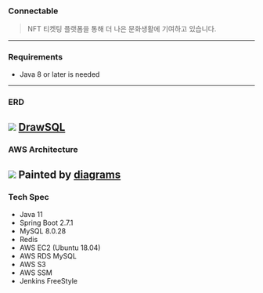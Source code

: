 ### Connectable
> NFT 티켓팅 플랫폼을 통해 더 나은 문화생활에 기여하고 있습니다.
---
### Requirements
* Java 8 or later is needed
---
### ERD
![](https://user-images.githubusercontent.com/54073761/195064396-621b59b9-bc92-44f7-beb3-c569dfa097b1.png)
[DrawSQL](https://drawsql.app/teams/uacc/diagrams/connectable)
---

### AWS Architecture
![](https://user-images.githubusercontent.com/54073761/195064855-50925c9a-c51d-4e71-b3e5-470ed0fe7171.png)
Painted by [diagrams](https://github.com/mingrammer/diagrams)
---

### Tech Spec
* Java 11
* Spring Boot 2.7.1
* MySQL 8.0.28
* Redis
* AWS EC2 (Ubuntu 18.04) 
* AWS RDS MySQL
* AWS S3 
* AWS SSM
* Jenkins FreeStyle